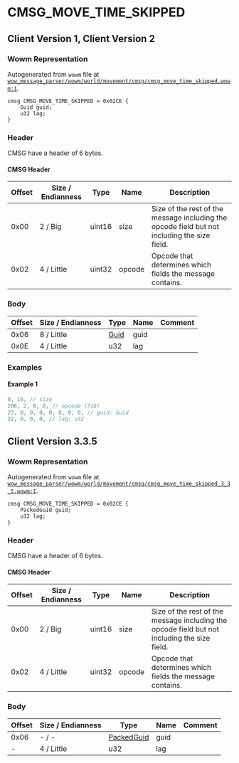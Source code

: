 # CMSG_MOVE_TIME_SKIPPED

## Client Version 1, Client Version 2

### Wowm Representation

Autogenerated from `wowm` file at [`wow_message_parser/wowm/world/movement/cmsg/cmsg_move_time_skipped.wowm:1`](https://github.com/gtker/wow_messages/tree/main/wow_message_parser/wowm/world/movement/cmsg/cmsg_move_time_skipped.wowm#L1).
```rust,ignore
cmsg CMSG_MOVE_TIME_SKIPPED = 0x02CE {
    Guid guid;
    u32 lag;
}
```
### Header

CMSG have a header of 6 bytes.

#### CMSG Header

| Offset | Size / Endianness | Type   | Name   | Description |
| ------ | ----------------- | ------ | ------ | ----------- |
| 0x00   | 2 / Big           | uint16 | size   | Size of the rest of the message including the opcode field but not including the size field.|
| 0x02   | 4 / Little        | uint32 | opcode | Opcode that determines which fields the message contains.|

### Body

| Offset | Size / Endianness | Type | Name | Comment |
| ------ | ----------------- | ---- | ---- | ------- |
| 0x06 | 8 / Little | [Guid](../types/packed-guid.md) | guid |  |
| 0x0E | 4 / Little | u32 | lag |  |

### Examples

#### Example 1

```c
0, 16, // size
206, 2, 0, 0, // opcode (718)
23, 0, 0, 0, 0, 0, 0, 0, // guid: Guid
32, 0, 0, 0, // lag: u32
```
## Client Version 3.3.5

### Wowm Representation

Autogenerated from `wowm` file at [`wow_message_parser/wowm/world/movement/cmsg/cmsg_move_time_skipped_3_3_5.wowm:1`](https://github.com/gtker/wow_messages/tree/main/wow_message_parser/wowm/world/movement/cmsg/cmsg_move_time_skipped_3_3_5.wowm#L1).
```rust,ignore
cmsg CMSG_MOVE_TIME_SKIPPED = 0x02CE {
    PackedGuid guid;
    u32 lag;
}
```
### Header

CMSG have a header of 6 bytes.

#### CMSG Header

| Offset | Size / Endianness | Type   | Name   | Description |
| ------ | ----------------- | ------ | ------ | ----------- |
| 0x00   | 2 / Big           | uint16 | size   | Size of the rest of the message including the opcode field but not including the size field.|
| 0x02   | 4 / Little        | uint32 | opcode | Opcode that determines which fields the message contains.|

### Body

| Offset | Size / Endianness | Type | Name | Comment |
| ------ | ----------------- | ---- | ---- | ------- |
| 0x06 | - / - | [PackedGuid](../types/packed-guid.md) | guid |  |
| - | 4 / Little | u32 | lag |  |

